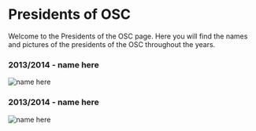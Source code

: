 # Presidents of OSC

Welcome to the Presidents of the OSC page. Here you will find the names and pictures of the presidents of the OSC throughout the years.

### 2013/2014 - name here

![name here](images/name_here.jpg)

### 2013/2014 - name here

![name here](images/name_here.jpg)




